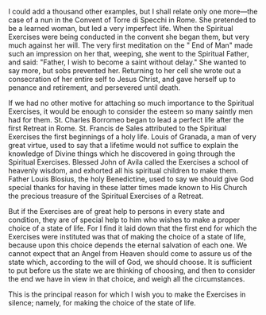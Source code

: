 
I could add a thousand other examples, but I shall relate only one more—the case of a nun in the Convent of Torre di Specchi in Rome. She pretended to be a learned woman, but led a very imperfect life. When the Spiritual Exercises were being conducted in the convent she began them, but very much against her will. The very first meditation on the \" End of Man\" made such an impression on her that, weeping, she went to the Spiritual Father, and said: \"Father, I wish to become a saint without delay.\" She wanted to say more, but sobs prevented her. Returning to her cell she wrote out a consecration of her entire self to Jesus Christ, and gave herself up to penance and retirement, and persevered until death.

If we had no other motive for attaching so much importance to the Spiritual Exercises, it would be enough to consider the esteem so many saintly men had for them. St. Charles Borromeo began to lead a perfect life after the first Retreat in Rome. St. Francis de Sales attributed to the Spiritual Exercises the first beginnings of a holy life. Louis of Granada, a man of very great virtue, used to say that a lifetime would not suffice to explain the knowledge of Divine things which he discovered in going through the Spiritual Exercises. Blessed John of Avila called the Exercises a school of heavenly wisdom, and exhorted all his spiritual children to make them. Father Louis Blosius, the holy Benedictine, used to say we should give God special thanks for having in these latter times made known to His Church the precious treasure of the Spiritual Exercises of a Retreat.

But if the Exercises are of great help to persons in every state and condition, they are of special help to him who wishes to make a proper choice of a state of life. For I find it laid down that the first end for which the Exercises were instituted was that of making the choice of a state of life, because upon this choice depends the eternal salvation of each one. We cannot expect that an Angel from Heaven should come to assure us of the state which, according to the will of God, we should choose. It is sufficient to put before us the state we are thinking of choosing, and then to consider the end we have in view in that choice, and weigh all the circumstances.

This is the principal reason for which I wish you to make the Exercises in silence; namely, for making the choice of the state of life.

